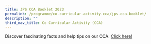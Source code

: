 ```yaml
---
title: JPS CCA Booklet 2023
permalink: /programme/co-curricular-activity-cca/jps-cca-booklet/
description: ""
third_nav_title: Co Curricular Activity (CCA)
---
```

Discover fascinating facts and help tips on our CCA. [Click here!](/files/JPS%20CCA%20Booklet%202023v1.pdf)